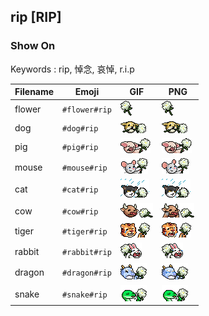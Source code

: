 ## rip [RIP]

### Show On
Keywords : rip, 悼念, 哀悼, r.i.p

| Filename | Emoji | GIF | PNG |
| --- | --- | --- | --- |
| flower | `#flower#rip` | ![flower](../../assets/android/faces/rip/flower.gif) | ![flower](../../assets/android/faces_png/rip/flower.png) |
| dog | `#dog#rip` | ![dog](../../assets/android/faces/rip/dog.gif) | ![dog](../../assets/android/faces_png/rip/dog.png) |
| pig | `#pig#rip` | ![pig](../../assets/android/faces/rip/pig.gif) | ![pig](../../assets/android/faces_png/rip/pig.png) |
| mouse | `#mouse#rip` | ![mouse](../../assets/android/faces/rip/mouse.gif) | ![mouse](../../assets/android/faces_png/rip/mouse.png) |
| cat | `#cat#rip` | ![cat](../../assets/android/faces/rip/cat.gif) | ![cat](../../assets/android/faces_png/rip/cat.png) |
| cow | `#cow#rip` | ![cow](../../assets/android/faces/rip/cow.gif) | ![cow](../../assets/android/faces_png/rip/cow.png) |
| tiger | `#tiger#rip` | ![tiger](../../assets/android/faces/rip/tiger.gif) | ![tiger](../../assets/android/faces_png/rip/tiger.png) |
| rabbit | `#rabbit#rip` | ![rabbit](../../assets/android/faces/rip/rabbit.gif) | ![rabbit](../../assets/android/faces_png/rip/rabbit.png) |
| dragon | `#dragon#rip` | ![dragon](../../assets/android/faces/rip/dragon.gif) | ![dragon](../../assets/android/faces_png/rip/dragon.png) |
| snake | `#snake#rip` | ![snake](../../assets/android/faces/rip/snake.gif) | ![snake](../../assets/android/faces_png/rip/snake.png) |

